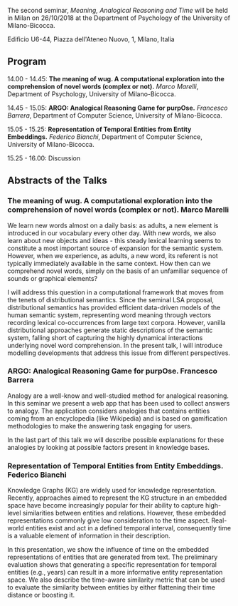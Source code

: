 The second seminar, *Meaning, Analogical Reasoning and Time* will be held in Milan on 26/10/2018 at the Department of Psychology of the University of Milano-Bicocca. 

Edificio U6-44, Piazza dell'Ateneo Nuovo, 1, Milano, Italia

## Program

14.00 - 14.45: **The meaning of wug. A computational exploration into the comprehension of novel words (complex or not).** *Marco Marelli*, Department of Psychology, University of Milano-Bicocca.

14.45 - 15.05: **ARGO: Analogical Reasoning Game for purpOse.** *Francesco Barrera*, Department of Computer Science, University of Milano-Bicocca.

15.05 - 15.25: **Representation of Temporal Entities from Entity Embeddings.** *Federico Bianchi*, Department of Computer Science, University of Milano-Bicocca.

15.25 - 16.00: Discussion

## Abstracts of the Talks

### The meaning of wug. A computational exploration into the comprehension of novel words (complex or not). Marco Marelli

We learn new words almost on a daily basis: as adults, a new element is introduced in our vocabulary every other day. With new words, we also learn about new objects and ideas - this steady lexical learning seems to constitute a most important source of expansion for the semantic system. However, when we experience, as adults, a new word, its referent is not typically immediately available in the same context. How then can we comprehend novel words, simply on the basis of an unfamiliar sequence of sounds or graphical elements?

I will address this question in a computational framework that moves from the tenets of distributional semantics. Since the seminal LSA proposal, distributional semantics has provided efficient data-driven models of the human semantic system, representing word meaning through vectors recording lexical co-occurrences from large text corpora. However, vanilla distributional approaches generate static descriptions of the semantic system, falling short of capturing the highly dynamical interactions underlying novel word comprehension. In the present talk, I will introduce modelling developments that address this issue from different perspectives.

### ARGO: Analogical Reasoning Game for purpOse. Francesco Barrera

Analogy are a well-know and well-studied method for analogical reasoning. In this seminar we present a web app that has been used to collect answers to analogy. The application considers analogies that contains entities coming from an encyclopedia (like Wikipedia) and is based on gamification methodologies to make the answering task engaging for users.

In the last part of this talk we will describe possible explanations for these analogies by looking at possible factors present in knowledge bases.

### Representation of Temporal Entities from Entity Embeddings. Federico Bianchi

Knowledge Graphs (KG) are widely used for knowledge representation. Recently, approaches aimed to represent the KG structure in an embedded space have become increasingly popular for their ability to capture high-level similarities between entities and relations. However, these embedded representations commonly give low consideration to the time aspect. Real-world entities exist and act in a defined temporal interval, consequently time is a valuable element of information in their description. 

In this presentation, we show the influence of time on the embedded representations of entities that are generated from text. The preliminary evaluation shows that generating a specific representation for temporal entities (e.g., years) can result in a more informative entity representation space. We also describe the time-aware similarity metric that can be used to evaluate the similarity between entities by either flattening their time distance or boosting it.
